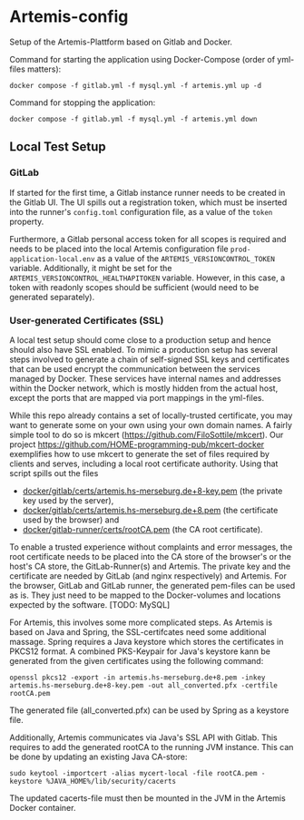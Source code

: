 # Artemis-config
Setup of the Artemis-Plattform based on Gitlab and Docker.

Command for starting the application using Docker-Compose (order of yml-files matters):
```
docker compose -f gitlab.yml -f mysql.yml -f artemis.yml up -d
```

Command for stopping the application:
```
docker compose -f gitlab.yml -f mysql.yml -f artemis.yml down
```

## Local Test Setup

### GitLab

If started for the first time, a Gitlab instance runner needs to be created in the Gitlab UI. The UI spills out a registration token, which must be inserted into the runner's ``config.toml`` configuration file, as a value of the ``token`` property.

Furthermore, a Gitlab personal access token for all scopes is required and needs to be placed into the local Artemis configuration file ``prod-application-local.env`` as a value of the ``ARTEMIS_VERSIONCONTROL_TOKEN`` variable. Additionally, it might be set for the ``ARTEMIS_VERSIONCONTROL_HEALTHAPITOKEN`` variable. However, in this case, a token with readonly scopes should be sufficient (would need to be generated separately).

### User-generated Certificates (SSL)

A local test setup should come close to a production setup and hence should also have SSL enabled. To mimic a production setup has several steps involved to generate a chain of self-signed SSL keys and certificates that can be used encrypt the communication between the services managed by Docker. These services have internal names and addresses within the Docker network, which is mostly hidden from the actual host, except the ports that are mapped via port mappings in the yml-files.

While this repo already contains a set of locally-trusted certificate, you may want to generate some on your own using your own domain names. A fairly simple tool to do so is mkcert (https://github.com/FiloSottile/mkcert). Our project https://github.com/HOME-programming-pub/mkcert-docker exemplifies how to use mkcert to generate the set of files required by clients and serves, including a local root certificate authority. Using that script spills out the files
* [docker/gitlab/certs/artemis.hs-merseburg.de+8-key.pem](docker/gitlab/certs/artemis.hs-merseburg.de+8-key.pem) (the private key used by the server),
* [docker/gitlab/certs/artemis.hs-merseburg.de+8.pem](docker/gitlab/certs/artemis.hs-merseburg.de+8.pem) (the certificate used by the browser) and
* [docker/gitlab-runner/certs/rootCA.pem](docker/gitlab-runner/certs/rootCA.pem) (the CA root certificate).

To enable a trusted experience without complaints and error messages, the root certificate needs to be placed into the CA store of the browser's or the host's CA store, the GitLab-Runner(s) and Artemis. The private key and the certificate are needed by GitLab (and nginx respectively) and Artemis. For the browser, GitLab and GitLab runner, the generated pem-files can be used as is. They just need to be mapped to the Docker-volumes and locations expected by the software.  [TODO: MySQL] 

For Artemis, this involves some more complicated steps. As Artemis is based on Java and Spring, the SSL-certifcates need some additional massage. Spring requires a Java keystore which stores the certificates in PKCS12 format. A combined PKS-Keypair for Java's keystore kann be generated from the given certificates using the following command: 
```
openssl pkcs12 -export -in artemis.hs-merseburg.de+8.pem -inkey artemis.hs-merseburg.de+8-key.pem -out all_converted.pfx -certfile rootCA.pem
```
The generated file (all_converted.pfx) can be used by Spring as a keystore file. 

Additionally, Artemis communicates via Java's SSL API with Gitlab. This requires to add the generated rootCA to the running JVM instance. This can be done by updating an existing Java CA-store: 
```
sudo keytool -importcert -alias mycert-local -file rootCA.pem -keystore %JAVA_HOME%/lib/security/cacerts
``` 
The updated cacerts-file must then be mounted in the JVM in the Artemis Docker container.


